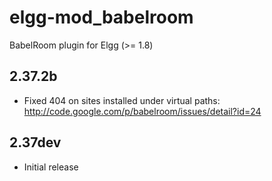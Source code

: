 elgg-mod_babelroom
==================

BabelRoom plugin for Elgg (>= 1.8)

2.37.2b
---
- Fixed 404 on sites installed under virtual paths: http://code.google.com/p/babelroom/issues/detail?id=24

2.37dev
---
- Initial release
